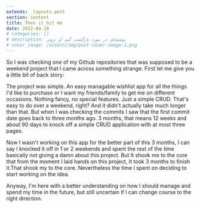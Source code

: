 ```yaml
---
extends: _layouts.post
section: content
title: Then it hit me
date: 2022-04-18
# categories: []
# description: نوشته‌ای در مورد بازگشت گیم آو ترونز
# cover_image: /assets/img/post-cover-image-1.png
---
```




So I was checking one of my Github repositories that was supposed to be a weekend project that I came across something strange. First let me give you a little bit of back story:

The project was simple. An easy managable wishlist app for all the things I'd like to purchase or I want my friends/family to get me on different occasions. Nothing fancy, no special features. Just a simple CRUD. That's easy to do over a weekend, right? And it didn't actually take much longer than that. But when I was checking the commits I saw that the first commit date goes back to three months ago. 3 months, that means 12 weeks and about 90 days to knock off a simple CRUD application with at most three pages. 

Now I wasn't working on this app for the better part of this 3 months, I can say I knocked it off in 1 or 2 weekends and spent the rest of the time basically not giving a damn about this project. But It shook me to the core that from the moment I laid hands on this project, It took 3 months to finish it.That shook my to the core. Nevertheless the time I spent on deciding to start working on the idea. 

Anyway, I'm here with a better understanding on how I should manage and spend my time in the future, but still uncertain if I can change course to the right direction.